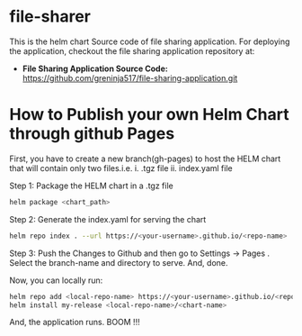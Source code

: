 # file-sharer
This is the helm chart Source code of file sharing application. For deploying the application, checkout the file sharing application repository at:
* **File Sharing Application Source Code:** https://github.com/greninja517/file-sharing-application.git

# How to Publish your own Helm Chart through github Pages
First, you have to create a new branch(gh-pages) to host the HELM chart that will contain only two files.i.e.
i. <helm-chart-name>.tgz file
ii. index.yaml file

Step 1: Package the HELM chart in a .tgz file
```bash
helm package <chart_path>
```

Step 2: Generate the index.yaml for serving the chart
```bash
helm repo index . --url https://<your-username>.github.io/<repo-name>
```

Step 3: Push the Changes to Github and then go to Settings -> Pages . Select the 
branch-name and directory to serve. And, done.


Now, you can locally run:
```bash
helm repo add <local-repo-name> https://<your-username>.github.io/<repo-name>/
helm install my-release <local-repo-name>/<chart-name>
```
And, the application runs. BOOM !!!
